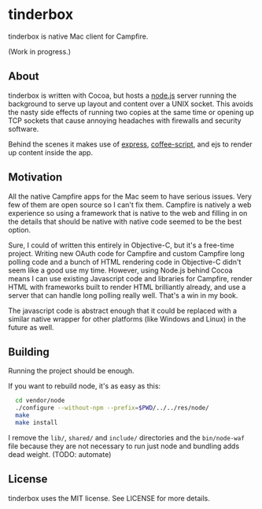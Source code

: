 # tinderbox

tinderbox is native Mac client for Campfire. 

(Work in progress.)

## About

tinderbox is written with Cocoa, but hosts a [node.js](http://www.nodejs.org/) server running the background to serve up layout and content over a UNIX socket. This avoids the nasty side effects of running two copies at the same time or opening up TCP sockets that cause annoying headaches with firewalls and security software. 

Behind the scenes it makes use of [express](http://expressjs.com/), [coffee-script](http://coffeescript.org/), and ejs to render up content inside the app. 

## Motivation

All the native Campfire apps for the Mac seem to have serious issues. Very few of them are open source so I can't fix them. Campfire is natively a web experience so using a framework that is native to the web and filling in on the details that should be native with native code seemed to be the best option. 

Sure, I could of written this entirely in Objective-C, but it's a free-time project. Writing new OAuth code for Campfire and custom Campfire long polling code and a bunch of HTML rendering code in Objective-C didn't seem like a good use my time. However, using Node.js behind Cocoa means I can use existing Javascript code and libraries for Campfire, render HTML with frameworks built to render HTML brilliantly already, and use a server that can handle long polling really well. That's a win in my book.  

The javascript code is abstract enough that it could be replaced with a similar native wrapper for other platforms (like Windows and Linux) in the future as well. 

## Building

Running the project should be enough. 

If you want to rebuild node, it's as easy as this:

```bash
  cd vendor/node
  ./configure --without-npm --prefix=$PWD/../../res/node/
  make
  make install
```

I remove the `lib/`, `shared/` and `include/` directories and the `bin/node-waf` file because they are not necessary to run just node and bundling adds dead weight. (TODO: automate)

## License

tinderbox uses the MIT license. See LICENSE for more details.